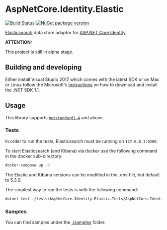# AspNetCore.Identity.Elastic

[![Build Status](https://travis-ci.org/thefilter/AspNetCore.Identity.Elastic.svg?branch=master)](https://travis-ci.org/thefilter/AspNetCore.Identity.Elastic) [![NuGet package version](https://img.shields.io/nuget/v/AspNetCore.Identity.Elastic.svg)](https://www.nuget.org/packages/AspNetCore.Identity.Elastic/)

[Elasticsearch](https://www.elastic.co/products/elasticsearch) data store adaptor for [ASP.NET Core Identity](https://github.com/aspnet/Identity).

**ATTENTION:**

This project is still in alpha stage.


## Building and developing

Either install Visual Studio 2017 which comes with the latest SDK or on Mac or Linux follow the Microsoft's [instructions](https://www.microsoft.com/net/core) on how to download and install the .NET SDK 1.1.

## Usage

This library supports [`netstandard1.4`](https://docs.microsoft.com/en-us/dotnet/articles/standard/library) and above.

### Tests

In order to run the tests, Elasticsearch must be running on `127.0.0.1:9200`.

To start Elasticsearch (and Kibana) via docker use the following command in the docker sub-directory:
```bash
docker-compose up -d
```
The Elastic and Kibana versions can be modified in the .env file, but default to 5.3.0.

The simplest way to run the tests is with the following command:
```bash
dotnet test ./tests/AspNetCore.Identity.Elastic.Tests/AspNetCore.Identity.Elastic.Tests.csproj
```

### Samples

You can find samples under the [./samples](./samples) folder.
